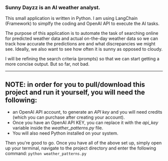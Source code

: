 ### Sunny Dayzz is an AI weather analyst.

This small application is written in Python.
I am using LangChain (Framework) to simplfy the coding and OpenAI API to execute the AI tasks.

The purpose of this application is to automate the task of searching online for predicted weather data and actual on-the-day weather data so we can track 
how accurate the predictions are and what discrepancies we might see.
Ideally, we also want to see how often it is sunny as opposed to cloudy.

I will be refining the search criteria (prompts) so that we can start getting a more concise output. But so far, not bad.

---

## NOTE: in order for you to pull/download this project and run it yourself, you will need the following:
- an OpenAI API account, to generate an *API key* and you will need credits (which you can purchase after creating your account).
- Once you have an OpenAI API KEY, you can replace it with the *api_key* variable inside the *weather_patterns.py* file. 
- You will also need Python installed on your system. 

Then you're good to go.
Once you have all of the above set up, simply open up your terminal, navigate to the project directory and enter the following command:
`python weather_patterns.py`
